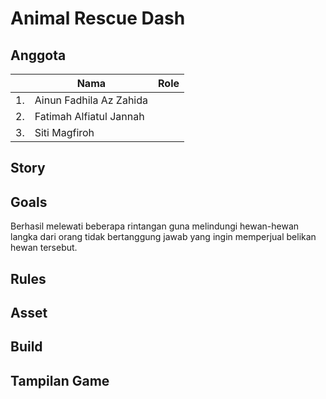 # Animal Rescue Dash

## Anggota
|  | Nama                   | Role              |
|--|------------------------|-------------------|
|1.|Ainun Fadhila Az Zahida |                   |
|2.|Fatimah Alfiatul Jannah |                   |
|3.|Siti Magfiroh           |                   |


## Story

## Goals
Berhasil melewati beberapa rintangan guna melindungi hewan-hewan langka dari orang tidak bertanggung jawab yang ingin memperjual belikan hewan tersebut.

## Rules

## Asset

## Build

## Tampilan Game
